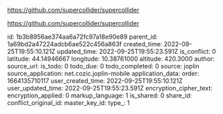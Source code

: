 https://github.com/supercollider/supercollider

https://github.com/supercollider/supercollider

id: 1b3b8956ae374aa6a72fc97a18e90e89
parent_id: 1a69bd2a47224adcb6ae522c456a863f
created_time: 2022-09-25T19:55:10.121Z
updated_time: 2022-09-25T19:55:23.591Z
is_conflict: 0
latitude: 44.14946667
longitude: 10.38761000
altitude: 420.3000
author: 
source_url: 
is_todo: 0
todo_due: 0
todo_completed: 0
source: joplin
source_application: net.cozic.joplin-mobile
application_data: 
order: 1664135710117
user_created_time: 2022-09-25T19:55:10.121Z
user_updated_time: 2022-09-25T19:55:23.591Z
encryption_cipher_text: 
encryption_applied: 0
markup_language: 1
is_shared: 0
share_id: 
conflict_original_id: 
master_key_id: 
type_: 1